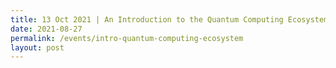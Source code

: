 ```yaml
---
title: 13 Oct 2021 | An Introduction to the Quantum Computing Ecosystem
date: 2021-08-27
permalink: /events/intro-quantum-computing-ecosystem
layout: post
---
```

